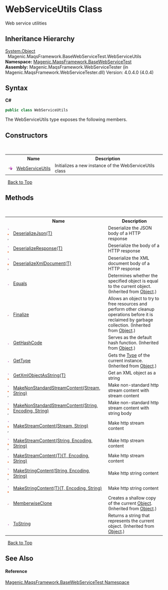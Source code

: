 # WebServiceUtils Class
 

Web service utilities


## Inheritance Hierarchy
<a href="http://msdn2.microsoft.com/en-us/library/e5kfa45b" target="_blank">System.Object</a><br />&nbsp;&nbsp;Magenic.MaqsFramework.BaseWebServiceTest.WebServiceUtils<br />
**Namespace:**&nbsp;<a href="#/MAQS_4/WebServices_AUTOGENERATED/Magenic-MaqsFramework-BaseWebServiceTest_Namespace">Magenic.MaqsFramework.BaseWebServiceTest</a><br />**Assembly:**&nbsp;Magenic.MaqsFramework.WebServiceTester (in Magenic.MaqsFramework.WebServiceTester.dll) Version: 4.0.4.0 (4.0.4)

## Syntax

**C#**<br />
``` C#
public class WebServiceUtils
```

The WebServiceUtils type exposes the following members.


## Constructors
&nbsp;<table><tr><th></th><th>Name</th><th>Description</th></tr><tr><td>![Public method](media/pubmethod.gif "Public method")</td><td><a href="#/MAQS_4/WebServices_AUTOGENERATED/WebServiceUtils_Constructor">WebServiceUtils</a></td><td>
Initializes a new instance of the WebServiceUtils class</td></tr></table>&nbsp;
<a href="#webserviceutils-class">Back to Top</a>

## Methods
&nbsp;<table><tr><th></th><th>Name</th><th>Description</th></tr><tr><td>![Public method](media/pubmethod.gif "Public method")![Static member](media/static.gif "Static member")![Code example](media/CodeExample.png "Code example")</td><td><a href="#/MAQS_4/WebServices_AUTOGENERATED/WebServiceUtils-DeserializeJson('T')_Method">DeserializeJson(T)</a></td><td>
Deserialize the JSON body of a HTTP response</td></tr><tr><td>![Public method](media/pubmethod.gif "Public method")![Static member](media/static.gif "Static member")</td><td><a href="#/MAQS_4/WebServices_AUTOGENERATED/WebServiceUtils-DeserializeResponse('T')_Method">DeserializeResponse(T)</a></td><td>
Deserialize the body of a HTTP response</td></tr><tr><td>![Public method](media/pubmethod.gif "Public method")![Static member](media/static.gif "Static member")![Code example](media/CodeExample.png "Code example")</td><td><a href="#/MAQS_4/WebServices_AUTOGENERATED/WebServiceUtils-DeserializeXmlDocument('T')_Method">DeserializeXmlDocument(T)</a></td><td>
Deserialize the XML document body of a HTTP response</td></tr><tr><td>![Public method](media/pubmethod.gif "Public method")</td><td><a href="http://msdn2.microsoft.com/en-us/library/bsc2ak47" target="_blank">Equals</a></td><td>
Determines whether the specified object is equal to the current object.
 (Inherited from <a href="http://msdn2.microsoft.com/en-us/library/e5kfa45b" target="_blank">Object</a>.)</td></tr><tr><td>![Protected method](media/protmethod.gif "Protected method")</td><td><a href="http://msdn2.microsoft.com/en-us/library/4k87zsw7" target="_blank">Finalize</a></td><td>
Allows an object to try to free resources and perform other cleanup operations before it is reclaimed by garbage collection.
 (Inherited from <a href="http://msdn2.microsoft.com/en-us/library/e5kfa45b" target="_blank">Object</a>.)</td></tr><tr><td>![Public method](media/pubmethod.gif "Public method")</td><td><a href="http://msdn2.microsoft.com/en-us/library/zdee4b3y" target="_blank">GetHashCode</a></td><td>
Serves as the default hash function.
 (Inherited from <a href="http://msdn2.microsoft.com/en-us/library/e5kfa45b" target="_blank">Object</a>.)</td></tr><tr><td>![Public method](media/pubmethod.gif "Public method")</td><td><a href="http://msdn2.microsoft.com/en-us/library/dfwy45w9" target="_blank">GetType</a></td><td>
Gets the <a href="http://msdn2.microsoft.com/en-us/library/42892f65" target="_blank">Type</a> of the current instance.
 (Inherited from <a href="http://msdn2.microsoft.com/en-us/library/e5kfa45b" target="_blank">Object</a>.)</td></tr><tr><td>![Public method](media/pubmethod.gif "Public method")![Static member](media/static.gif "Static member")</td><td><a href="#/MAQS_4/WebServices_AUTOGENERATED/WebServiceUtils-GetXmlObjectAsString('T')_Method">GetXmlObjectAsString(T)</a></td><td>
Get an XML object as a string</td></tr><tr><td>![Public method](media/pubmethod.gif "Public method")![Static member](media/static.gif "Static member")![Code example](media/CodeExample.png "Code example")</td><td><a href="#/MAQS_4/WebServices_AUTOGENERATED/WebServiceUtils-MakeNonStandardStreamContent_Method_(Stream,_String)">MakeNonStandardStreamContent(Stream, String)</a></td><td>
Make non-standard http stream content with stream content</td></tr><tr><td>![Public method](media/pubmethod.gif "Public method")![Static member](media/static.gif "Static member")![Code example](media/CodeExample.png "Code example")</td><td><a href="#/MAQS_4/WebServices_AUTOGENERATED/WebServiceUtils-MakeNonStandardStreamContent_Method_(String,_Encoding,_String)">MakeNonStandardStreamContent(String, Encoding, String)</a></td><td>
Make non-standard http stream content with string body</td></tr><tr><td>![Public method](media/pubmethod.gif "Public method")![Static member](media/static.gif "Static member")![Code example](media/CodeExample.png "Code example")</td><td><a href="#/MAQS_4/WebServices_AUTOGENERATED/WebServiceUtils-MakeStreamContent_Method_(Stream,_String)">MakeStreamContent(Stream, String)</a></td><td>
Make http stream content</td></tr><tr><td>![Public method](media/pubmethod.gif "Public method")![Static member](media/static.gif "Static member")![Code example](media/CodeExample.png "Code example")</td><td><a href="#/MAQS_4/WebServices_AUTOGENERATED/WebServiceUtils-MakeStreamContent_Method_(String,_Encoding,_String)">MakeStreamContent(String, Encoding, String)</a></td><td>
Make http stream content</td></tr><tr><td>![Public method](media/pubmethod.gif "Public method")![Static member](media/static.gif "Static member")</td><td><a href="#/MAQS_4/WebServices_AUTOGENERATED/WebServiceUtils-MakeStreamContent('T')_Method_('T',_Encoding,_String)">MakeStreamContent(T)(T, Encoding, String)</a></td><td>
Make http stream content</td></tr><tr><td>![Public method](media/pubmethod.gif "Public method")![Static member](media/static.gif "Static member")![Code example](media/CodeExample.png "Code example")</td><td><a href="#/MAQS_4/WebServices_AUTOGENERATED/WebServiceUtils-MakeStringContent_Method_(String,_Encoding,_String)">MakeStringContent(String, Encoding, String)</a></td><td>
Make http string content</td></tr><tr><td>![Public method](media/pubmethod.gif "Public method")![Static member](media/static.gif "Static member")</td><td><a href="#/MAQS_4/WebServices_AUTOGENERATED/WebServiceUtils-MakeStringContent('T')_Method_('T',_Encoding,_String)">MakeStringContent(T)(T, Encoding, String)</a></td><td>
Make http string content</td></tr><tr><td>![Protected method](media/protmethod.gif "Protected method")</td><td><a href="http://msdn2.microsoft.com/en-us/library/57ctke0a" target="_blank">MemberwiseClone</a></td><td>
Creates a shallow copy of the current <a href="http://msdn2.microsoft.com/en-us/library/e5kfa45b" target="_blank">Object</a>.
 (Inherited from <a href="http://msdn2.microsoft.com/en-us/library/e5kfa45b" target="_blank">Object</a>.)</td></tr><tr><td>![Public method](media/pubmethod.gif "Public method")</td><td><a href="http://msdn2.microsoft.com/en-us/library/7bxwbwt2" target="_blank">ToString</a></td><td>
Returns a string that represents the current object.
 (Inherited from <a href="http://msdn2.microsoft.com/en-us/library/e5kfa45b" target="_blank">Object</a>.)</td></tr></table>&nbsp;
<a href="#webserviceutils-class">Back to Top</a>

## See Also


#### Reference
<a href="#/MAQS_4/WebServices_AUTOGENERATED/Magenic-MaqsFramework-BaseWebServiceTest_Namespace">Magenic.MaqsFramework.BaseWebServiceTest Namespace</a><br />